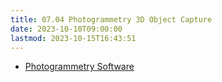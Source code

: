 ```yaml
---
title: 07.04 Photogrammetry 3D Object Capture
date: 2023-10-10T09:00:00
lastmod: 2023-10-15T16:43:51
---
```


- [Photogrammetry Software](../../../../3d-modeling/photogrammetry-software.md)
